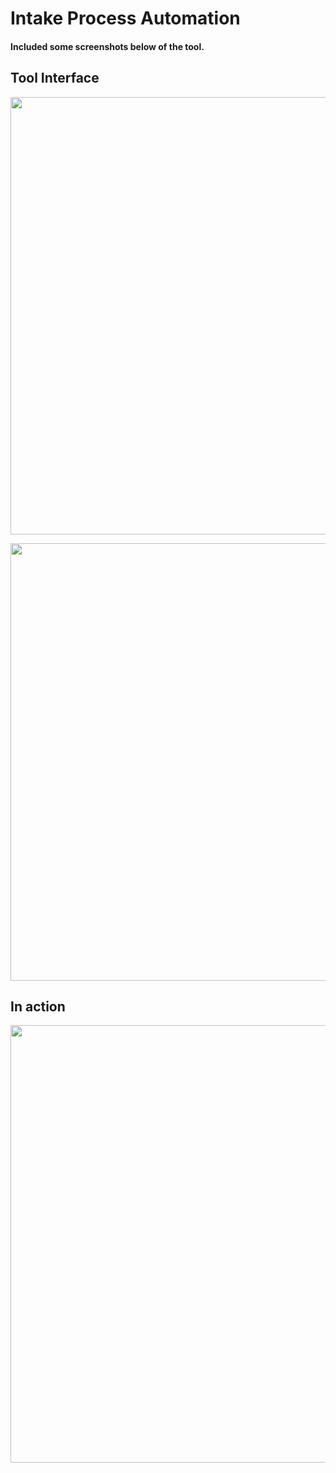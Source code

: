 # Intake Process Automation

#### Included some screenshots below of the tool.

## Tool Interface
<p float="left">
  <img src="https://user-images.githubusercontent.com/20134674/46576878-eabe6a80-c9a3-11e8-85d3-4af036310c69.PNG" width="700" />
</p>
<p float="left">
  <img src="https://user-images.githubusercontent.com/20134674/46576879-eb570100-c9a3-11e8-909b-104be8f81a17.PNG" width="700" /> 
</p>

## In action

<p float="left">
  <img src="https://user-images.githubusercontent.com/20134674/46576895-5e607780-c9a4-11e8-9358-886f33290632.PNG" width="700" /> 
</p>
